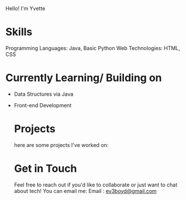 Hello! I'm Yvette 

# Skills
Programming Languages: Java, Basic Python
Web Technologies: HTML, CSS

# Currently Learning/ Building on
- Data Structures via Java
- Front-end Development

  # Projects
  here are some projects I've worked on:

  # Get in Touch
  Feel free to reach out if you'd like to collaborate or just want to chat about tech! You can email me:
  Email : ev3boyd@gmail.com
